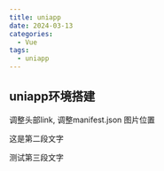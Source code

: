 ```yaml
---
title: uniapp
date: 2024-03-13
categories:
  - Vue
tags:
  - uniapp
---
```


## uniapp环境搭建

调整头部link, 调整manifest.json 图片位置

这是第二段文字

测试第三段文字